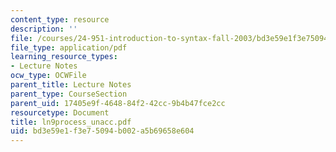 ```yaml
---
content_type: resource
description: ''
file: /courses/24-951-introduction-to-syntax-fall-2003/bd3e59e1f3e75094b002a5b69658e604_ln9process_unacc.pdf
file_type: application/pdf
learning_resource_types:
- Lecture Notes
ocw_type: OCWFile
parent_title: Lecture Notes
parent_type: CourseSection
parent_uid: 17405e9f-4648-84f2-42cc-9b4b47fce2cc
resourcetype: Document
title: ln9process_unacc.pdf
uid: bd3e59e1-f3e7-5094-b002-a5b69658e604
---
```

